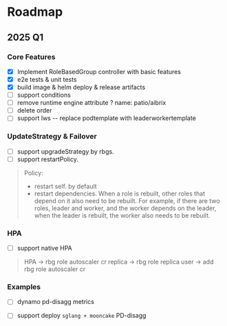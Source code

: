 # Roadmap

## 2025 Q1

### Core Features

- [x] Implement RoleBasedGroup controller with basic features
- [x] e2e tests & unit tests
- [x] build image & helm deploy & release artifacts
- [ ] support conditions
- [ ] remove runtime engine attribute ? name: patio/aibrix
- [ ] delete order
- [ ] support lws -- replace  podtemplate with leaderworkertemplate

### UpdateStrategy & Failover

- [ ] support upgradeStrategy by rbgs.
- [ ] support restartPolicy.
> Policy: 
> - restart self. by default
> - restart dependencies. When a role is rebuilt, other roles that depend on it also need to be rebuilt. For example, if there are two
    roles, leader and worker, and the worker depends on the leader, when the leader is rebuilt, the worker also needs to
    be rebuilt.

### HPA

- [ ] support native HPA
> HPA  -> rbg role autoscaler cr replica -> rbg role replica
> user -> 
>  add rbg role autoscaler cr

### Examples
- [ ] dynamo pd-disagg metrics
- [ ] support deploy `sglang + mooncake`  PD-disagg 

